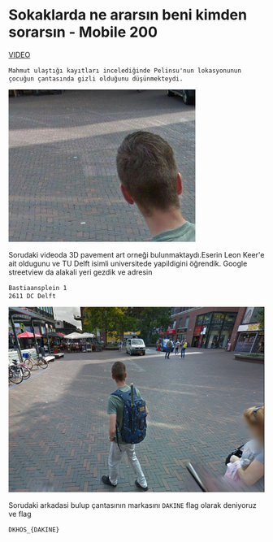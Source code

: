 # Sokaklarda ne ararsın beni kimden sorarsın - Mobile 200




[VIDEO](814c07fd840d64357978548215168ebbaedf0150.mp4)
```
Mahmut ulaştığı kayıtları incelediğinde Pelinsu'nun lokasyonunun çocuğun çantasında gizli olduğunu düşünmekteydi.

```
![](soru.jpg)

Sorudaki videoda 3D pavement art orneği bulunmaktaydı.Eserin Leon Keer'e ait oldugunu ve TU Delft isimli universitede yapildigini öğrendik. Google streetview da alakali yeri gezdik ve adresin
```
Bastiaansplein 1
2611 DC Delft
```

![](canta.png)

Sorudaki arkadasi bulup çantasının markasını `DAKINE` flag olarak deniyoruz ve flag
```
DKHOS_{DAKINE}
```
